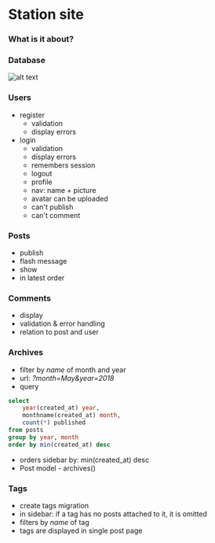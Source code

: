 # Station site

### What is it about?

### Database
![alt text](https://github.com/MarchiT/StationSite/tree/master/public/images/database.png "Logo Title Text 1")

### Users
- register
	+ validation
	+ display errors
- login
	+ validation
	+ display errors
	+ remembers session
	+ logout
	+ profile
	+ nav: name + picture
	+ avatar can be uploaded
	+ can't publish
	+ can't comment

### Posts
+ publish
+ flash message
+ show
+ in latest order

### Comments
- display
- validation & error handling
- relation to post and user

### Archives
- filter by *name* of month and year
- url: *?month=May&year=2018*
- query
~~~~sql
select 
	year(created_at) year,
	monthname(created_at) month,
	count(*) published
from posts
group by year, month
order by min(created_at) desc
~~~~
- orders sidebar by: min(created_at) desc 
- Post model - archives()

### Tags
- create tags migration
- in sidebar: if a tag has no posts attached to it, it is omitted
- filters by *name* of tag
- tags are displayed in single post page